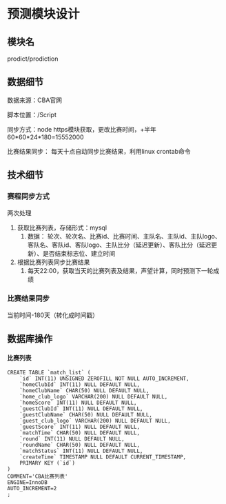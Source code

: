 # 预测模块设计

## 模块名

prodict/prodiction

## 数据细节

数据来源：CBA官网

脚本位置：/Script

同步方式：node https模块获取，更改比赛时间，+半年 60\*60\*24\*180=15552000

比赛结果同步： 每天十点自动同步比赛结果，利用linux crontab命令



## 技术细节

### 赛程同步方式

两次处理

1. 获取比赛列表，存储形式：mysql
   1. 数据： 轮次、轮次名、比赛id、比赛时间、主队名、主队id、主队logo、客队名、客队id、客队logo、主队比分（延迟更新）、客队比分（延迟更新）、是否结束标志位、建立时间
2. 根据比赛列表同步比赛结果
   1. 每天22:00，获取当天的比赛列表及结果，声望计算，同时预测下一轮成绩

### 比赛结果同步

当前时间-180天（转化成时间戳）



## 数据库操作

#### 比赛列表

```mysql
CREATE TABLE `match_list` (
	`id` INT(11) UNSIGNED ZEROFILL NOT NULL AUTO_INCREMENT,
	`homeClubId` INT(11) NULL DEFAULT NULL,
	`homeClubName` CHAR(50) NULL DEFAULT NULL,
	`home_club_logo` VARCHAR(200) NULL DEFAULT NULL,
	`homeScore` INT(11) NULL DEFAULT NULL,
	`guestClubId` INT(11) NULL DEFAULT NULL,
	`guestClubName` CHAR(50) NULL DEFAULT NULL,
	`guest_club_logo` VARCHAR(200) NULL DEFAULT NULL,
	`guestScore` INT(11) NULL DEFAULT NULL,
	`matchTime` CHAR(50) NULL DEFAULT NULL,
	`round` INT(11) NULL DEFAULT NULL,
	`roundName` CHAR(50) NULL DEFAULT NULL,
	`matchStatus` INT(11) NULL DEFAULT NULL,
	`createTime` TIMESTAMP NULL DEFAULT CURRENT_TIMESTAMP,
	PRIMARY KEY (`id`)
)
COMMENT='CBA比赛列表'
ENGINE=InnoDB
AUTO_INCREMENT=2
;

```



